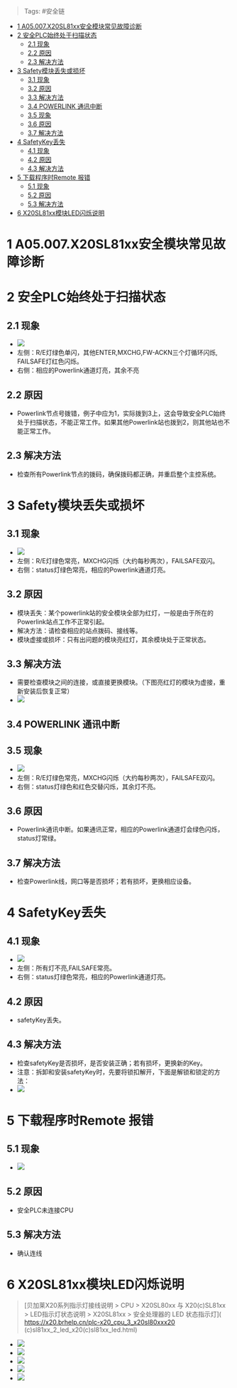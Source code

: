 > Tags: #安全链

- [1 A05.007.X20SL81xx安全模块常见故障诊断](#_1-a05007x20sl81xx%E5%AE%89%E5%85%A8%E6%A8%A1%E5%9D%97%E5%B8%B8%E8%A7%81%E6%95%85%E9%9A%9C%E8%AF%8A%E6%96%AD)
- [2 安全PLC始终处于扫描状态](#_2-%E5%AE%89%E5%85%A8plc%E5%A7%8B%E7%BB%88%E5%A4%84%E4%BA%8E%E6%89%AB%E6%8F%8F%E7%8A%B6%E6%80%81)
	- [2.1 现象](#_21-%E7%8E%B0%E8%B1%A1)
	- [2.2 原因](#_22-%E5%8E%9F%E5%9B%A0)
	- [2.3 解决方法](#_23-%E8%A7%A3%E5%86%B3%E6%96%B9%E6%B3%95)
- [3 Safety模块丢失或损坏](#_3-safety%E6%A8%A1%E5%9D%97%E4%B8%A2%E5%A4%B1%E6%88%96%E6%8D%9F%E5%9D%8F)
	- [3.1 现象](#_31-%E7%8E%B0%E8%B1%A1)
	- [3.2 原因](#_32-%E5%8E%9F%E5%9B%A0)
	- [3.3 解决方法](#_33-%E8%A7%A3%E5%86%B3%E6%96%B9%E6%B3%95)
	- [3.4 POWERLINK 通讯中断](#_34-powerlink-%E9%80%9A%E8%AE%AF%E4%B8%AD%E6%96%AD)
	- [3.5 现象](#_35-%E7%8E%B0%E8%B1%A1)
	- [3.6 原因](#_36-%E5%8E%9F%E5%9B%A0)
	- [3.7 解决方法](#_37-%E8%A7%A3%E5%86%B3%E6%96%B9%E6%B3%95)
- [4 SafetyKey丢失](#_4-safetykey%E4%B8%A2%E5%A4%B1)
	- [4.1 现象](#_41-%E7%8E%B0%E8%B1%A1)
	- [4.2 原因](#_42-%E5%8E%9F%E5%9B%A0)
	- [4.3 解决方法](#_43-%E8%A7%A3%E5%86%B3%E6%96%B9%E6%B3%95)
- [5 下载程序时Remote 报错](#_5-%E4%B8%8B%E8%BD%BD%E7%A8%8B%E5%BA%8F%E6%97%B6remote-%E6%8A%A5%E9%94%99)
	- [5.1 现象](#_51-%E7%8E%B0%E8%B1%A1)
	- [5.2 原因](#_52-%E5%8E%9F%E5%9B%A0)
	- [5.3 解决方法](#_53-%E8%A7%A3%E5%86%B3%E6%96%B9%E6%B3%95)
- [6 X20SL81xx模块LED闪烁说明](#_6-x20sl81xx%E6%A8%A1%E5%9D%97led%E9%97%AA%E7%83%81%E8%AF%B4%E6%98%8E)

# 1 A05.007.X20SL81xx安全模块常见故障诊断

# 2 安全PLC始终处于扫描状态

## 2.1 现象

- ![](FILES/007X20SL81xx安全模块常见故障诊断/5%20(2).gif)
- 左侧：R/E灯绿色单闪，其他ENTER,MXCHG,FW-ACKN三个灯循环闪烁, FAILSAFE灯红色闪烁。
- 右侧：相应的Powerlink通道灯亮，其余不亮

## 2.2 原因

- Powerlink节点号拨错，例子中应为1，实际拨到3上，这会导致安全PLC始终处于扫描状态，不能正常工作。如果其他Powerlink站也拨到2，则其他站也不能正常工作。

## 2.3 解决方法

- 检查所有Powerlink节点的拨码，确保拨码都正确，并重启整个主控系统。

# 3 Safety模块丢失或损坏

## 3.1 现象

- ![](FILES/007X20SL81xx安全模块常见故障诊断/6%20(2).gif)
- 左侧：R/E灯绿色常亮，MXCHG闪烁（大约每秒两次），FAILSAFE双闪。
- 右侧：status灯绿色常亮，相应的Powerlink通道灯亮。

## 3.2 原因

- 模块丢失：某个powerlink站的安全模块全部为红灯，一般是由于所在的Powerlink站点工作不正常引起。
- 解决方法：请检查相应的站点拨码、接线等。
- 模块虚接或损坏：只有出问题的模块亮红灯，其余模块处于正常状态。

## 3.3 解决方法

- 需要检查模块之间的连接，或直接更换模块。（下图亮红灯的模块为虚接，重新安装后恢复正常）
- ![](FILES/007X20SL81xx安全模块常见故障诊断/image-20230202165104013.png)

## 3.4 POWERLINK 通讯中断

## 3.5 现象

- ![](FILES/007X20SL81xx安全模块常见故障诊断/7%20(2).gif)
- 左侧：R/E灯绿色常亮，MXCHG闪烁（大约每秒两次），FAILSAFE双闪。
- 右侧：status灯绿色和红色交替闪烁，其余灯不亮。

## 3.6 原因

- Powerlink通讯中断。如果通讯正常，相应的Powerlink通道灯会绿色闪烁，status灯常绿。

## 3.7 解决方法

- 检查Powerlink线，网口等是否损坏；若有损坏，更换相应设备。

# 4 SafetyKey丢失

## 4.1 现象

- ![](FILES/007X20SL81xx安全模块常见故障诊断/8.gif)
- 左侧：所有灯不亮,FAILSAFE常亮。
- 右侧：status灯绿色常亮，相应的Powerlink通道灯亮。

## 4.2 原因

- safetyKey丢失。

## 4.3 解决方法

- 检查safetyKey是否损坏，是否安装正确；若有损坏，更换新的Key。
- 注意：拆卸和安装safetyKey时，先要将锁扣解开，下面是解锁和锁定的方法：
- ![](FILES/007X20SL81xx安全模块常见故障诊断/image-20230202165522474.png)

# 5 下载程序时Remote 报错

## 5.1 现象

- ![](FILES/007X20SL81xx安全模块常见故障诊断/image-20230202165645964.png)

## 5.2 原因

- 安全PLC未连接CPU

## 5.3 解决方法

- 确认连线

# 6 X20SL81xx模块LED闪烁说明

> [贝加莱X20系列指示灯接线说明 > CPU > X20SL80xx 与 X20(c)SL81xx > LED指示灯状态说明 > X20SL81xx > 安全处理器的 LED 状态指示灯]( https://x20.brhelp.cn/plc-x20_cpu_3_x20sl80xxx20 (c)sl81xx_2_led_x20(c)sl81xx_led.html)

- ![](FILES/007X20SL81xx安全模块常见故障诊断/image-20230202170232109.png)
- ![](FILES/007X20SL81xx安全模块常见故障诊断/image-20230202170256457.png)
- ![](FILES/007X20SL81xx安全模块常见故障诊断/image-20230202170312847.png)
- ![](FILES/007X20SL81xx安全模块常见故障诊断/image-20230202170348697.png)
- ![](FILES/007X20SL81xx安全模块常见故障诊断/image-20230202170415773.png)
